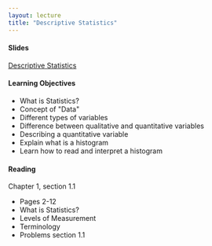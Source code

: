 ```yaml
---
layout: lecture
title: "Descriptive Statistics"
---
```


<h4>
	<span class="fa fa-picture-o fa-lg main-list-item-icon"></span>
	Slides
</h4>

<a href="https://docs.google.com/presentation/d/1heCjLPzYlMzdPGlQKHiGaNFrSRRFmEBVladO9ZNssFI/pub?start=false&loop=false&delayms=3000" target="_blank">Descriptive Statistics</a>


<h4>
	<span class="fa fa-graduation-cap fa-lg main-list-item-icon"></span>
	Learning Objectives
</h4>

- What is Statistics?
- Concept of "Data"
- Different types of variables
- Difference between qualitative and quantitative variables
- Describing a quantitative variable
- Explain what is a histogram
- Learn how to read and interpret a histogram


<h4>
	<span class="fa fa-book fa-lg main-list-item-icon"></span>
	Reading
</h4>

Chapter 1, section 1.1

- Pages 2-12
- What is Statistics?
- Levels of Measurement
- Terminology
- Problems section 1.1
